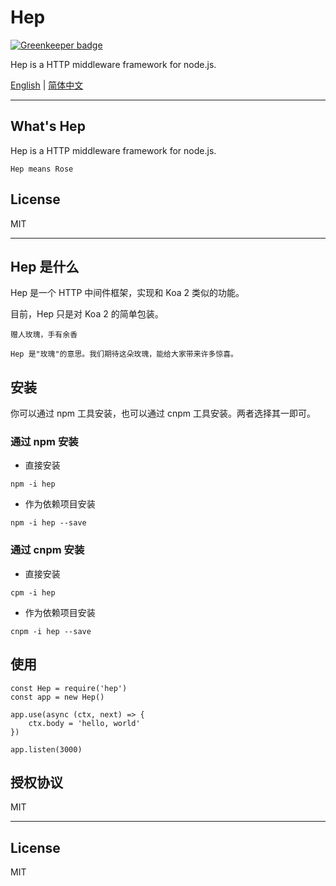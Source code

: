 # Hep

[![Greenkeeper badge](https://badges.greenkeeper.io/codinggirl/hep.svg)](https://greenkeeper.io/)

Hep is a HTTP middleware framework for node.js.

[English](#en) | [简体中文](#zh-CN)

<a id="en" name="en"></a>

---

## What's Hep

Hep is a HTTP middleware framework for node.js.

>>>
    Hep means Rose


## License

MIT

---

<a id="zh-CN" name="zh-CN"></a>

## Hep 是什么

Hep 是一个 HTTP 中间件框架，实现和 Koa 2 类似的功能。

目前，Hep 只是对 Koa 2 的简单包装。

>>>
    赠人玫瑰，手有余香
    
    Hep 是"玫瑰"的意思。我们期待这朵玫瑰，能给大家带来许多惊喜。
    
## 安装

你可以通过 npm 工具安装，也可以通过 cnpm 工具安装。两者选择其一即可。

### 通过 npm 安装

- 直接安装

```
npm -i hep
```

- 作为依赖项目安装

```
npm -i hep --save
```

### 通过 cnpm 安装

- 直接安装

```
cpm -i hep
```

- 作为依赖项目安装

```
cnpm -i hep --save
```

## 使用

```ecmascript 6
const Hep = require('hep')
const app = new Hep()

app.use(async (ctx, next) => {
    ctx.body = 'hello, world'
})

app.listen(3000)
```

## 授权协议

MIT

---

## License

MIT
